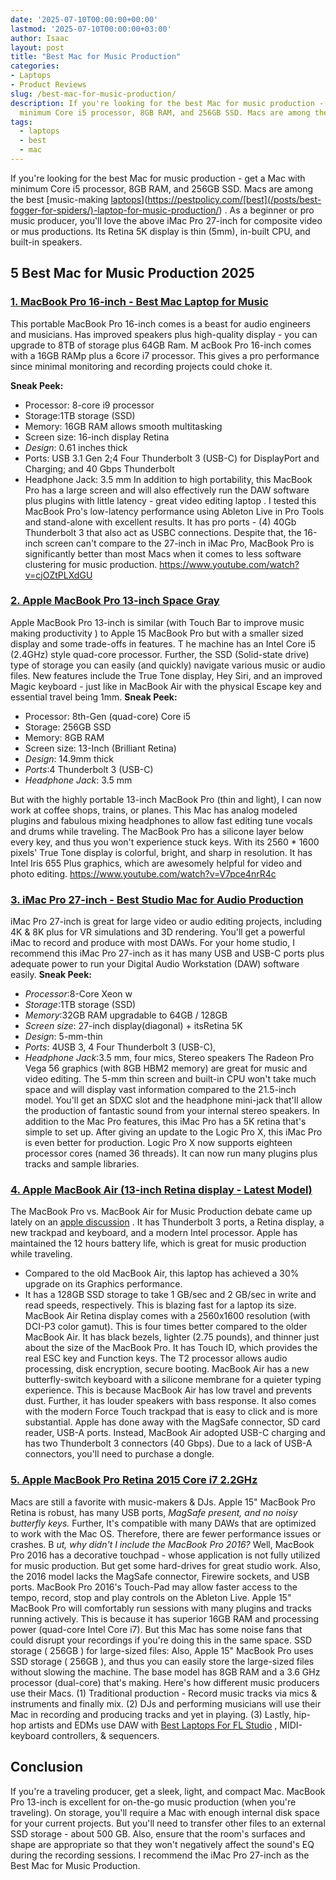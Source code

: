 ```yaml
---
date: '2025-07-10T00:00:00+00:00'
lastmod: '2025-07-10T00:00:00+03:00'
author: Isaac
layout: post
title: "Best Mac for Music Production"
categories:
- Laptops
- Product Reviews
slug: /best-mac-for-music-production/
description: If you're looking for the best Mac for music production - get a Mac with
  minimum Core i5 processor, 8GB RAM, and 256GB SSD. Macs are among the best
tags: 
  - laptops
  - best
  - mac
---
```

If you're looking for the best Mac for music production - get a Mac with minimum Core i5 processor, 8GB RAM, and 256GB SSD. Macs are among the best
[music-making [laptops](/posts/best-external-hard-drive-for-music-production/)](https://pestpolicy.com/[best](/posts/best-fogger-for-spiders/)-laptop-for-music-production/)
.
As a beginner or pro music producer, you'll love the above iMac Pro 27-inch for composite video or mus productions. Its Retina 5K display is thin (5mm), in-built CPU, and built-in speakers.
## 5 Best Mac for Music Production 2025
### [1. MacBook Pro 16-inch - Best Mac Laptop for Music](https://www.amazon.com/dp/B081FV1Y57/?tag=p-policy-20)
This portable MacBook Pro 16-inch comes is a beast for audio engineers and musicians. Has improved speakers plus high-quality display - you can upgrade to 8TB of storage plus 64GB Ram.
M
acBook Pro 16-inch comes with a 16GB RAMp plus a 6core i7 processor. This gives a pro performance since minimal monitoring and recording projects could choke it.

**Sneak Peek:**
- Processor: 8-core i9 processor
- Storage:1TB storage (SSD)
- Memory: 16GB RAM allows smooth multitasking
- Screen size: 16-inch display Retina
- *Design*: 0.61 inches thick
- Ports: USB 3.1 Gen 2;4 Four Thunderbolt 3 (USB-C) for DisplayPort and Charging; and 40 Gbps Thunderbolt
- Headphone Jack: 3.5 mm
In addition to high portability, this MacBook Pro has a large screen and will also effectively run the DAW software plus plugins with little latency - great
video editing laptop
.
I tested this MacBook Pro's low-latency performance using Ableton Live in Pro Tools and stand-alone with excellent results. It has pro ports - (4) 40Gb Thunderbolt 3 that also act as USBC connections.
Despite that, the 16-inch screen can't compare to the 27-inch in iMac Pro, MacBook Pro is significantly better than most Macs when it comes to less software clustering for music production.
https://www.youtube.com/watch?v=cjOZtPLXdGU
### [2. Apple MacBook Pro 13-inch Space Gray](https://www.amazon.com/dp/B07K234RCV/?tag=p-policy-20)
Apple MacBook Pro 13-inch is similar (with
Touch Bar to improve music making productivity
) to Apple 15 MacBook Pro but with a smaller sized display and some trade-offs in features.
T
he machine has an Intel Core i5 (2.4GHz) style quad-core processor. Further, the SSD (Solid-state drive) type of storage you can easily (and quickly) navigate various music or audio files.
New features include the True Tone display, Hey Siri, and an improved Magic keyboard - just like in MacBook Air with the physical Escape key and essential travel being 1mm.
**Sneak Peek:**
- Processor: 8th-Gen (quad-core) Core i5
- Storage: 256GB SSD
- Memory: 8GB RAM
- Screen size: 13-Inch (Brilliant Retina)
- *Design*: 14.9mm thick
- *Ports*:4 Thunderbolt 3 (USB-C)
- *Headphone Jack*: 3.5 mm

But with the highly portable 13-inch MacBook Pro (thin and light), I can now work at coffee shops, trains, or planes. This Mac has analog modeled plugins and fabulous mixing headphones to allow fast editing tune vocals and drums while traveling.
The MacBook Pro has a silicone layer below every key, and thus you won't experience stuck keys. With its 2560 * 1600 pixels' True Tone display is colorful, bright, and sharp in resolution. It has Intel Iris 655 Plus graphics, which are awesomely helpful for video and photo editing.
https://www.youtube.com/watch?v=V7pce4nrR4c
### [3. iMac Pro 27-inch - Best Studio Mac for Audio Production](https://www.amazon.com/dp/B07895T7BW/?tag=p-policy-20)
iMac Pro 27-inch is great for large video or audio editing projects, including 4K & 8K plus for VR simulations and 3D rendering. You'll get a powerful iMac to record and produce with most DAWs.
For your home studio, I recommend this iMac Pro 27-inch as it has many USB and USB-C ports plus adequate power to run your Digital Audio Workstation (DAW) software easily.
**Sneak Peek:**
- *Processor*:8-Core Xeon w
- *Storage*:1TB storage (SSD)
- *Memory*:32GB RAM upgradable to 64GB / 128GB
- *Screen size*: 27-inch display(diagonal) + itsRetina 5K
- *Design*: 5-mm-thin
- *Ports*: 4USB 3, 4 Four Thunderbolt 3 (USB-C),
- *Headphone Jack*:3.5 mm, four mics, Stereo speakers
The Radeon Pro Vega 56 graphics (with 8GB HBM2 memory) are great for music and video editing. The
5-mm thin screen and
built-in CPU won't take much space and will display vast information compared to the 21.5-inch model.
You'll get an SDXC slot and the headphone mini-jack that'll allow the production of fantastic sound from your internal stereo speakers. In addition to the Mac Pro features, this iMac Pro has a 5K retina that's simple to set up.
After giving an update to the Logic Pro X, this iMac Pro is even better for production. Logic Pro X now supports eighteen processor cores (named 36 threads). It can now run many plugins plus tracks and sample libraries.
### [4. Apple MacBook Air (13-inch Retina display - Latest Model)](https://www.amazon.com/dp/B07K1WRY8H/?tag=p-policy-20)
The MacBook Pro vs. MacBook Air for Music Production debate came up lately on an
[apple discussion](https://discussions.apple.com/thread/5855044)
. It has Thunderbolt 3 ports, a Retina display, a new trackpad and keyboard, and a modern Intel processor. Apple has maintained the 12 hours battery life, which is great for music production while traveling.
- Compared to the old MacBook Air, this laptop has achieved a 30% upgrade on its Graphics performance.
- It has a 128GB SSD storage to take 1 GB/sec and 2 GB/sec in write and read speeds, respectively. This is blazing fast for a laptop its size.
MacBook Air Retina display comes with a 2560x1600 resolution (with DCI-P3 color gamut). This is four times better compared to the older MacBook Air. It has black bezels, lighter (2.75 pounds), and thinner  just about the size of the MacBook Pro. It has Touch ID, which provides the real ESC key and Function keys. The T2 processor allows audio processing, disk encryption, secure booting.
MacBook Air has a new butterfly-switch keyboard with a silicone membrane for a quieter typing experience. This is because MacBook Air has low travel and prevents dust. Further, it has louder speakers with bass response. It also comes with the modern Force Touch trackpad that is easy to click and is more substantial.
Apple has done away with the MagSafe connector, SD card reader, USB-A ports. Instead, MacBook Air adopted USB-C charging and has two Thunderbolt 3 connectors (40 Gbps). Due to a lack of USB-A connectors, you'll need to purchase a dongle.
### [5. Apple MacBook Pro Retina 2015 Core i7 2.2GHz](https://www.amazon.com/dp/B07J3WBHTS/?tag=p-policy-20)
Macs are still a favorite with music-makers & DJs. Apple 15" MacBook Pro Retina is robust, has many USB ports,
*MagSafe present, and no noisy butterfly keys.*
Further, It's compatible with many DAWs that are optimized to work with the Mac OS. Therefore, there are fewer performance issues or crashes.
B
*ut, why didn't I include the MacBook Pro 2016?*
Well, MacBook Pro 2016 has a decorative touchpad - whose application is not fully utilized for music production. But get some hard-drives for great studio work.
Also, the 2016 model lacks the MagSafe connector, Firewire sockets, and USB ports. MacBook Pro 2016's Touch-Pad may allow faster access to the tempo, record, stop and play controls on the Ableton Live.
Apple 15" MacBook Pro will comfortably run sessions with many plugins and tracks running actively. This is because it has superior 16GB RAM and processing power (quad-core Intel Core i7). But this Mac has some noise fans that could disrupt your recordings  if you're doing this in the same space.
SSD storage (
256GB
) for large-sized files: Also, Apple 15" MacBook Pro uses SSD storage (
256GB
), and thus you can easily store the large-sized files without slowing the machine. The base model has 8GB RAM and a 3.6 GHz processor (dual-core) that's making.
Here's how different music producers use their Macs. (1) Traditional production - Record music tracks via mics & instruments and finally mix. (2) DJs and performing musicians will use their Mac in recording and producing tracks and yet in playing. (3) Lastly, hip-hop artists and EDMs use DAW with
[Best Laptops For FL Studio](https://pestpolicy.com/best-laptops-for-fl-studio/)
, MIDI-keyboard controllers, & sequencers.
## Conclusion
If you're a traveling producer, get a sleek, light, and compact Mac. MacBook Pro 13-inch is excellent for on-the-go music production (when you're traveling).
On storage, you'll require a Mac with enough internal disk space for your current projects. But you'll need to transfer other files to an external SSD storage - about 500 GB.
Also, ensure that the room's surfaces and shape are appropriate so that they won't negatively affect the sound's EQ during the recording sessions. I recommend the iMac Pro 27-inch as the Best Mac for Music Production.

